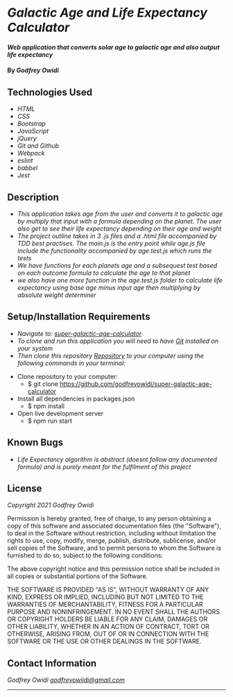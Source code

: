 # _Galactic Age and Life Expectancy Calculator_

#### _Web application that converts solar age to galactic age and also output life expectancy_

#### By _**Godfrey Owidi**_


## Technologies Used

* _HTML_
* _CSS_
* _Bootstrap_
* _JavaScript_
* _jQuery_
* _Git and Github_
* _Webpack_
* _eslint_
* _babbel_
* _Jest_

## Description

* _This application takes age from the user and converts it to galactic age by multiply that input with a formula depending on the planet. The user also get to see their life expectancy depending on their age and weight_
* _The project outline takes in 3 .js files and a .html file accompanied by TDD best practises. The main.js is the entry point while age.js file include the functionality accompanied by age.test.js which runs the tests_
* _We have functions for each planets age and a subsequest test based on each outcome formula to calculate the age to that planet_
* _we also have one more function in the age.test.js folder to calculate life expectancy using base age minus input age then multiplying by absolute weight determiner_

## Setup/Installation Requirements

* _Navigate to: [super-galactic-age-calculator](https://github.com/godfreyowidi/super-galactic-age-calculator "super-galactic-age-calculator")_
* _To clone and run this application you will need to have [Git](https://git-scm.com/"Git" "Git") installed on your system_
* _Then clone this repository [Repository](https://github.com/godfreyowidi/super-galactic-age-calculator "Repository") to your computer using the following commands in your terminal:_
- Clone repository to your computer:
  - $ git clone https://github.com/godfreyowidi/super-galactic-age-calculator
- Install all dependencies in packages.json
  - $ npm install
- Open live development server
  - $ npm run start

## Known Bugs

* _Life Expectancy algorithm is abstract (doesnt follow any documented formula) and is purely meant for the fulfilment of this project_

## License

_Copyright 2021 Godfrey Owidi_

Permission is hereby granted, free of charge, to any person obtaining a copy of this software and associated documentation files (the "Software"), to deal in the Software without restriction, including without limitation the rights to use, copy, modify, merge, publish, distribute, sublicense, and/or sell copies of the Software, and to permit persons to whom the Software is furnished to do so, subject to the following conditions:

The above copyright notice and this permission notice shall be included in all copies or substantial portions of the Software.

THE SOFTWARE IS PROVIDED "AS IS", WITHOUT WARRANTY OF ANY KIND, EXPRESS OR IMPLIED, INCLUDING BUT NOT LIMITED TO THE WARRANTIES OF MERCHANTABILITY, FITNESS FOR A PARTICULAR PURPOSE AND NONINFRINGEMENT. IN NO EVENT SHALL THE AUTHORS OR COPYRIGHT HOLDERS BE LIABLE FOR ANY CLAIM, DAMAGES OR OTHER LIABILITY, WHETHER IN AN ACTION OF CONTRACT, TORT OR OTHERWISE, ARISING FROM, OUT OF OR IN CONNECTION WITH THE SOFTWARE OR THE USE OR OTHER DEALINGS IN THE SOFTWARE.


## Contact Information

_Godfrey Owidi [godfreyowiidi@gmail.com](mailto:godfreyowiidi@gmail.com)_

---------------------------------------------------------------------------